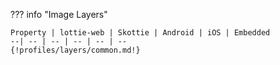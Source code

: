 ??? info "Image Layers"

    Property | lottie-web | Skottie | Android | iOS | Embedded
    --| -- | -- | -- | -- | --
    {!profiles/layers/common.md!} 

